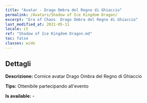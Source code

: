 ```yaml
---
title: "Avatar - Drago Ombra del Regno di Ghiaccio"
permalink: /Avatars/Shadow of Ice Kingdom Dragon/
excerpt: "Era of Chaos  Drago Ombra del Regno di Ghiaccio"
last_modified_at: 2021-05-11
locale: it
ref: "Shadow of Ice Kingdom Dragon.md"
toc: false
classes: wide
---
```

## Dettagli

 **Descrizione:** Cornice avatar Drago Ombra del Regno di Ghiaccio 

 **Tips:** Ottenibile partecipando all'evento 

 **Is available:**  - 

